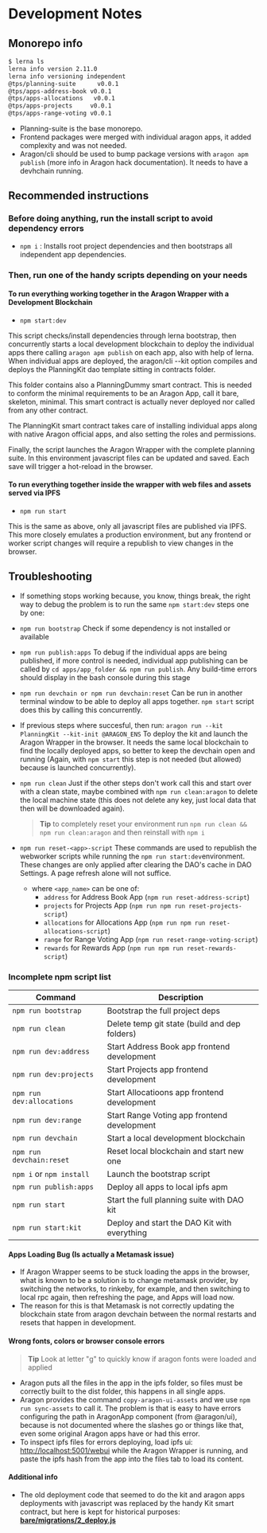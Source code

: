 # Development Notes

## Monorepo info

```bash
$ lerna ls
lerna info version 2.11.0
lerna info versioning independent
@tps/planning-suite      v0.0.1
@tps/apps-address-book v0.0.1
@tps/apps-allocations   v0.0.1
@tps/apps-projects     v0.0.1
@tps/apps-range-voting v0.0.1
```

- Planning-suite is the base monorepo.
- Frontend packages were merged with individual aragon apps, it added complexity and was not needed.
- Aragon/cli should be used to bump package versions with `aragon apm publish` (more info in Aragon hack documentation). It needs to have a devhchain running.

## Recommended instructions

### Before doing anything, run the install script to avoid dependency errors

- `npm i` : Installs root project dependencies and then bootstraps all independent app dependencies.

### Then, run one of the handy scripts depending on your needs

#### To run everything working together in the Aragon Wrapper with a Development Blockchain

- `npm start:dev`

This script checks/install dependencies through lerna bootstrap, then concurrently starts a local development blockchain to deploy the individual apps there calling `aragon apm publish` on each app, also with help of lerna.
When individual apps are deployed, the aragon/cli --kit option compiles and deploys the PlanningKit dao template sitting in contracts folder.

This folder contains also a PlanningDummy smart contract. This is needed to conform the minimal requirements to be an Aragon App, call it bare, skeleton, minimal. This smart contract is actually never deployed nor called from any other contract.

The PlanningKit smart contract takes care of installing individual apps along with native Aragon official apps, and also setting the roles and permissions.

Finally, the script launches the Aragon Wrapper with the complete planning suite. In this
environment javascript files can be updated and saved. Each save will trigger a hot-reload in the
browser.

#### To run everything together inside the wrapper with web files and assets served via IPFS

- `npm run start`

This is the same as above, only all javascript files are published via IPFS.
This more closely emulates a production environment, but any frontend or worker script changes will
require a republish to view changes in the browser.

## Troubleshooting

- If something stops working because, you know, things break, the right way to debug the problem is to run the same `npm start:dev` steps one by one:
- `npm run bootstrap`
  Check if some dependency is not installed or available
- `npm run publish:apps`
  To debug if the individual apps are being published, if more control is needed, individual app publishing can be called by `cd apps/app_folder && npm run publish`. Any build-time errors should display in the bash console during this stage
- `npm run devchain or npm run devchain:reset`
  Can be run in another terminal window to be able to deploy all apps together. `npm start` script does this by calling this concurrently.
- If previous steps where succesful, then run: `aragon run --kit PlanningKit --kit-init @ARAGON_ENS`
  To deploy the kit and launch the Aragon Wrapper in the browser.
  It needs the same local blockchain to find the locally deployed apps, so better to keep the devchain open and running (Again, with `npm start` this step is not needed (but allowed) because is launched concurrently).

- `npm run clean`
  Just if the other steps don't work call this and start over with a clean state, maybe combined with `npm run clean:aragon` to delete the local machine state (this does not delete any key, just local data that then will be downloaded again).

  > __Tip__ to completely reset your environment run `npm run clean && npm run clean:aragon` and then reinstall with `npm i`

- `npm run reset-<app>-script` These commands are used to republish the webworker scripts while
  running the `npm run start:dev`environment. These changes are only applied after clearing the DAO's cache in DAO Settings. A page refresh alone will not suffice.

  - where `<app_name>` can be one of:
    - `address` for Address Book App (`npm run reset-address-script`)
    - `projects` for Projects App (`npm run npm run reset-projects-script`)
    - `allocations` for Allocations App (`npm run npm run reset-allocations-script`)
    - `range` for Range Voting App (`npm run reset-range-voting-script`)
    - `rewards` for Rewards App (`npm run npm run reset-rewards-script`)

### Incomplete npm script list

| Command                   | Description                                   |
| ------------------------- | --------------------------------------------- |
| `npm run bootstrap`       | Bootstrap the full project deps               |
| `npm run clean`           | Delete temp git state (build and dep folders) |
| `npm run dev:address`     | Start Address Book app frontend development   |
| `npm run dev:projects`    | Start Projects app frontend development       |
| `npm run dev:allocations` | Start Allocatioons app frontend development   |
| `npm run dev:range`       | Start Range Voting app frontend development   |
| `npm run devchain`        | Start a local development blockchain          |
| `npm run devchain:reset`  | Reset local blockchain and start new one      |
| `npm i` or `npm install`  | Launch the bootstrap script                   |
| `npm run publish:apps`    | Deploy all apps to local ipfs apm             |
| `npm run start`           | Start the full planning suite with DAO kit    |
| `npm run start:kit`       | Deploy and start the DAO Kit with everything  |

#### Apps Loading Bug (Is actually a Metamask issue)

- If Aragon Wrapper seems to be stuck loading the apps in the browser, what is known to be a solution is to change metamask provider, by switching the networks, to rinkeby, for example, and then switching to local rpc again, then refreshing the page, and Apps will load now.
- The reason for this is that Metamask is not correctly updating the blockchain state from aragon devchain between the normal restarts and resets that happen in development.

#### Wrong fonts, colors or browser console errors

> __Tip__ Look at letter "g" to quickly know if aragon fonts were loaded and applied

- Aragon puts all the files in the app in the ipfs folder, so files must be correctly built to the dist folder, this happens in all single apps.
- Aragon provides the command `copy-aragon-ui-assets` and we use `npm run sync-assets` to call it. The problem is that is easy to have errors configuring the path in AragonApp component (from @aragon/ui), because is not documented where the slashes go or things like that, even some original Aragon apps have or had this error.
- To inspect ipfs files for errors deploying, load ipfs ui: <http://localhost:5001/webui> while the Aragon Wrapper is running, and paste the ipfs hash from the app into the files tab to load its content.

#### Additional info

- The old deployment code that seemed to do the kit and aragon apps deployments with javascript was replaced by the handy Kit smart contract, but here is kept for historical purposes: [**bare/migrations/2_deploy.js**](https://github.com/AutarkLabs/planning-suite/blob/bfb0900b6c15d91bc1d0d9967c6f5c46c3b9dd27/wip-apps/bare/migrations/2_deploy.js)
